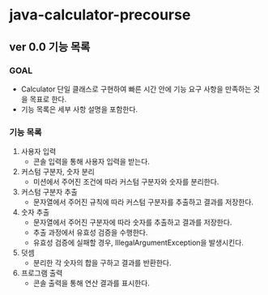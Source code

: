 # java-calculator-precourse

## ver 0.0 기능 목록

### GOAL

- Calculator 단일 클래스로 구현하여 빠른 시간 안에 기능 요구 사항을 만족하는 것을 목표로 한다.
- 기능 목록은 세부 사항 설명을 포함한다.

### 기능 목록

1. 사용자 입력
    - 콘솔 입력을 통해 사용자 입력을 받는다.
2. 커스텀 구분자, 숫자 분리
    - 미션에서 주어진 조건에 따라 커스텀 구분자와 숫자를 분리한다.
3. 커스텀 구분자 추출
    - 문자열에서 주어진 규칙에 따라 커스텀 구분자를 추출하고 결과를 저장한다.
4. 숫자 추출
    - 문자열에서 주어진 구분자에 따라 숫자를 추출하고 결과를 저장한다.
    - 추출 과정에서 유효성 검증을 수행한다.
    - 유효성 검증에 실패할 경우, IllegalArgumentException을 발생시킨다.
5. 덧셈
    - 분리한 각 숫자의 합을 구하고 결과를 반환한다.
6. 프로그램 출력
    - 콘솔 출력을 통해 연산 결과를 표시한다.